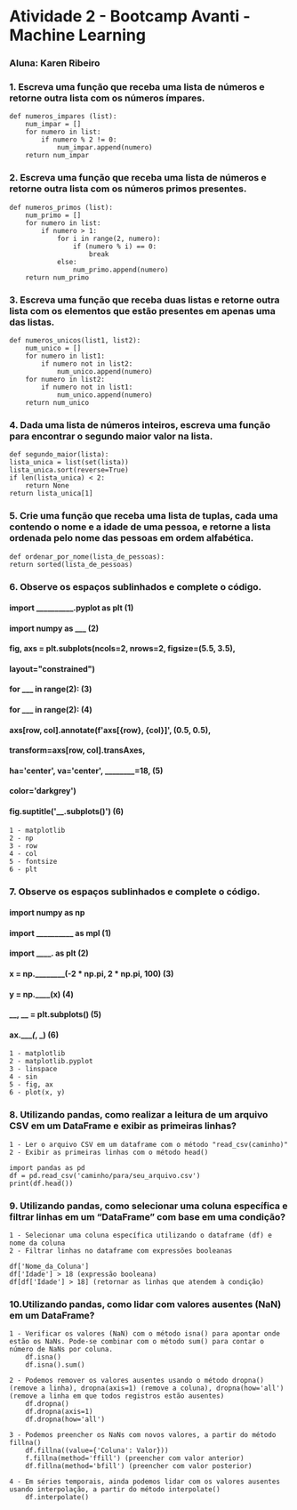 # Atividade 2 - Bootcamp Avanti - Machine Learning
### Aluna: Karen Ribeiro


### 1. Escreva uma função que receba uma lista de números e retorne outra lista com os números ímpares.

    def numeros_impares (list):
        num_impar = []
        for numero in list:
            if numero % 2 != 0:
                num_impar.append(numero)
        return num_impar

### 2. Escreva uma função que receba uma lista de números e retorne outra lista com os números primos presentes.

    def numeros_primos (list):
        num_primo = []
        for numero in list:
            if numero > 1:
                for i in range(2, numero):
                    if (numero % i) == 0:
                        break
                else:
                    num_primo.append(numero)
        return num_primo

### 3. Escreva uma função que receba duas listas e retorne outra lista com os elementos que estão presentes em apenas uma das listas.

    def numeros_unicos(list1, list2):
        num_unico = []
        for numero in list1:
            if numero not in list2:
                num_unico.append(numero)
        for numero in list2:
            if numero not in list1:
                num_unico.append(numero)
        return num_unico

### 4. Dada uma lista de números inteiros, escreva uma função para encontrar o segundo maior valor na lista.

    def segundo_maior(lista):
    lista_unica = list(set(lista)) 
    lista_unica.sort(reverse=True) 
    if len(lista_unica) < 2:
        return None  
    return lista_unica[1]

### 5. Crie uma função que receba uma lista de tuplas, cada uma contendo o nome e a idade de uma pessoa, e retorne a lista ordenada pelo nome das pessoas em ordem alfabética. 

    def ordenar_por_nome(lista_de_pessoas):
    return sorted(lista_de_pessoas)

### 6. Observe os espaços sublinhados e complete o código.
#### import __________.pyplot as plt (1)
#### import numpy as ___ (2)
#### fig, axs = plt.subplots(ncols=2, nrows=2, figsize=(5.5, 3.5),
####  layout="constrained")
#### for ___ in range(2): (3)
####  for ___ in range(2): (4)
####  axs[row, col].annotate(f'axs[{row}, {col}]', (0.5, 0.5),
####  transform=axs[row, col].transAxes,
####  ha='center', va='center', ________=18, (5)
####  color='darkgrey')
#### fig.suptitle('__.subplots()') (6)

    1 - matplotlib
    2 - np 
    3 - row
    4 - col
    5 - fontsize
    6 - plt

### 7. Observe os espaços sublinhados e complete o código.
#### import numpy as np
#### import __________ as mpl (1)
#### import __________.______ as plt (2)
#### x = np.________(-2 * np.pi, 2 * np.pi, 100) (3)
#### y = np.____(x) (4)
#### __, __ = plt.subplots() (5)
#### ax.____(_, _) (6)

    1 - matplotlib
    2 - matplotlib.pyplot 
    3 - linspace
    4 - sin
    5 - fig, ax 
    6 - plot(x, y)

### 8. Utilizando pandas, como realizar a leitura de um arquivo CSV em um DataFrame e exibir as primeiras linhas?
    1 - Ler o arquivo CSV em um dataframe com o método "read_csv(caminho)"
    2 - Exibir as primeiras linhas com o método head()

    import pandas as pd
    df = pd.read_csv('caminho/para/seu_arquivo.csv')
    print(df.head())

### 9. Utilizando pandas, como selecionar uma coluna específica e filtrar linhas em um “DataFrame” com base em uma condição?

    1 - Selecionar uma coluna específica utilizando o dataframe (df) e nome da coluna
    2 - Filtrar linhas no dataframe com expressões booleanas

    df['Nome_da_Coluna']
    df['Idade'] > 18 (expressão booleana)
    df[df['Idade'] > 18] (retornar as linhas que atendem à condição)

### 10.Utilizando pandas, como lidar com valores ausentes (NaN) em um DataFrame?

    1 - Verificar os valores (NaN) com o método isna() para apontar onde estão os NaNs. Pode-se combinar com o método sum() para contar o número de NaNs por coluna.
        df.isna()
        df.isna().sum()

    2 - Podemos remover os valores ausentes usando o método dropna() (remove a linha), dropna(axis=1) (remove a coluna), dropna(how='all') (remove a linha em que todos registros estão ausentes)
        df.dropna()
        df.dropna(axis=1)
        df.dropna(how='all')

    3 - Podemos preencher os NaNs com novos valores, a partir do método fillna()
        df.fillna((value={'Coluna': Valor}))
        f.fillna(method='ffill') (preencher com valor anterior)
        df.fillna(method='bfill') (preencher com valor posterior)

    4 - Em séries temporais, ainda podemos lidar com os valores ausentes usando interpolação, a partir do método interpolate()
        df.interpolate()
